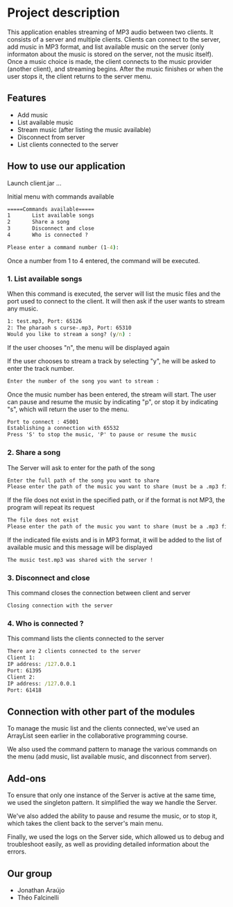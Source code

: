 # Project description

This application enables streaming of MP3 audio between two clients. It consists of a server and multiple clients. Clients can connect to the server, add music in MP3 format, and list available music on the server (only informaton about the music is stored on the server, not the music itself). Once a music choice is made, the client connects to the music provider (another client), and streaming begins. After the music finishes or when the user stops it, the client returns to the server menu.

## Features

- Add music
- List available music
- Stream music (after listing the music available)
- Disconnect from server
- List clients connected to the server

## How to use our application

Launch client.jar
...

Initial menu with commands available
```cmd
=====Commands available=====
1       List available songs
2       Share a song
3       Disconnect and close
4       Who is connected ? 

Please enter a command number (1-4):
```

Once a number from 1 to 4 entered, the command will be executed.

### 1. List available songs

When this command is executed, the server will list the music files and the port used to connect to the client. 
It will then ask if the user wants to stream any music.

```cmd
1: test.mp3, Port: 65126
2: The pharaoh s curse-.mp3, Port: 65310
Would you like to stream a song? (y/n) :
```
If the user chooses "n", the menu will be displayed again

If the user chooses to stream a track by selecting "y", he will be asked to enter the track number.
```cmd
Enter the number of the song you want to stream :
```
Once the music number has been entered, the stream will start.
The user can pause and resume the music by indicating "p", or stop it by indicating "s", which will return the user to the menu.

```cmd
Port to connect : 45001
Establishing a connection with 65532
Press 'S' to stop the music, 'P' to pause or resume the music
```

### 2. Share a song

The Server will ask to enter for the path of the song
```cmd
Enter the full path of the song you want to share
Please enter the path of the music you want to share (must be a .mp3 file):
```
If the file does not exist in the specified path, or if the format is not MP3, the program will repeat its request
```cmd
The file does not exist
Please enter the path of the music you want to share (must be a .mp3 file):
```

If the indicated file exists and is in MP3 format, it will be added to the list of available music and this message will be displayed
```cmd
The music test.mp3 was shared with the server !
```

### 3. Disconnect and close

This command closes the connection between client and server
```cmd
Closing connection with the server
```
### 4. Who is connected ?

This command lists the clients connected to the server
```cmd
There are 2 clients connected to the server
Client 1:
IP address: /127.0.0.1
Port: 61395
Client 2:
IP address: /127.0.0.1
Port: 61418
```

## Connection with other part of the modules

To manage the music list and the clients connected, we've used an ArrayList seen earlier in the collaborative programming course.

We also used the command pattern to manage the various commands on the menu (add music, list available music, and disconnect from server).

## Add-ons 

To ensure that only one instance of the Server is active at the same time, we used the singleton pattern. It simplified the way we handle the Server.

We've also added the ability to pause and resume the music, or to stop it, which takes the client back to the server's main menu.


Finally, we used the logs on the Server side, which allowed us to debug and troubleshoot easily, as well as providing detailed information about the errors.

## Our group 

- Jonathan Araújo 
- Théo Falcinelli
